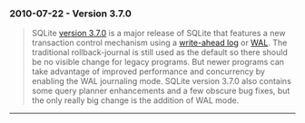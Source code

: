 ### 2010\-07\-22 \- Version 3\.7\.0


> SQLite [version 3\.7\.0](releaselog/3_7_0.html) is a major release of SQLite that features
>  a new transaction control mechanism using a [write\-ahead log](wal.html) or [WAL](wal.html).
>  The traditional rollback\-journal is still used as the default so there
>  should be no visible change for legacy programs. But newer programs
>  can take advantage of improved performance and concurrency by enabling
>  the WAL journaling mode.
>  SQLite version 3\.7\.0 also contains some query planner enhancements and
>  a few obscure bug fixes, but the only really big change is the addition
>  of WAL mode.



---

